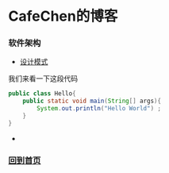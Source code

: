 # CafeChen的博客

### 软件架构

* [设计模式](Docs/Pattern/README.md)

我们来看一下这段代码

```java
public class Hello{
    public static void main(String[] args){
        System.out.println("Hello World") ;
    }
}
```

* 

### [回到首页](https://cafechen.github.io)